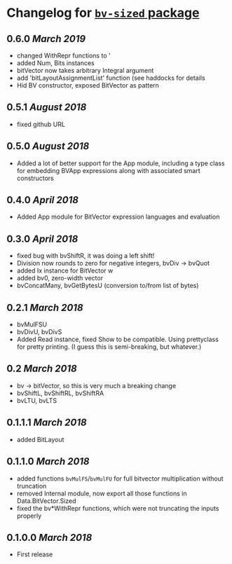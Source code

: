 # Changelog for [`bv-sized` package](http://hackage.haskell.org/package/bv-sized)

## 0.6.0 *March 2019*
* changed WithRepr functions to '
* added Num, Bits instances
* bitVector now takes arbitrary Integral argument
* add 'bitLayoutAssignmentList' function (see haddocks for details
* Hid BV constructor, exposed BitVector as pattern

## 0.5.1 *August 2018*
  * fixed github URL

## 0.5.0 *August 2018*
  * Added a lot of better support for the App module, including a type class for
    embedding BVApp expressions along with associated smart constructors

## 0.4.0 *April 2018*
  * Added App module for BitVector expression languages and evaluation

## 0.3.0 *April 2018*
  * fixed bug with bvShiftR, it was doing a left shift!
  * Division now rounds to zero for negative integers, bvDiv -> bvQuot
  * added Ix instance for BitVector w
  * added bv0, zero-width vector
  * bvConcatMany, bvGetBytesU (conversion to/from list of bytes)

## 0.2.1 *March 2018*
  * bvMulFSU
  * bvDivU, bvDivS
  * Added Read instance, fixed Show to be compatible. Using prettyclass for
    pretty printing. (I guess this is semi-breaking, but whatever.)

## 0.2 *March 2018*
  * bv -> bitVector, so this is very much a breaking change
  * bvShiftL, bvShiftRL, bvShiftRA
  * bvLTU, bvLTS

## 0.1.1.1 *March 2018*
  * added BitLayout

## 0.1.1.0 *March 2018*
  * added functions `bvMulFS`/`bvMulFU` for full bitvector multiplication
    without truncation
  * removed Internal module, now export all those functions in Data.BitVector.Sized
  * fixed the bv*WithRepr functions, which were not truncating the inputs properly

## 0.1.0.0 *March 2018*
  * First release
